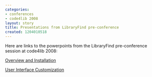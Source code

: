 ```yaml
---
categories:
- conferences
- code4lib 2008
layout: story
title: Presentations from LibraryFind pre-conference
created: 1204010518
---
```

Here are links to the powerpoints from the LibraryFind pre-conference session at code4lib 2008:

<a href="http://tinyurl.com/3c45js">Overview and Installation</a>

<a href="http://tinyurl.com/2kabq2">User Interface Customization</a>
